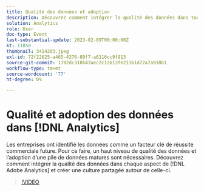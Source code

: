 ```yaml
---
title: Qualité des données et adoption
description: Découvrez comment intégrer la qualité des données dans tous les aspects d’Adobe Analytics et créer une culture partagée autour de celui-ci.
solution: Analytics
role: User
doc-type: Event
last-substantial-update: 2023-02-09T00:00:00Z
kt: 11850
thumbnail: 3414203.jpeg
exl-id: 72f22625-a465-4376-80f7-a6116cc9f913
source-git-commit: 1792dc318643aec2c12613f621361d72a7a918b1
workflow-type: tm+mt
source-wordcount: '77'
ht-degree: 0%

---
```


# Qualité et adoption des données dans [!DNL Analytics]

Les entreprises ont identifié les données comme un facteur clé de réussite commerciale future. Pour ce faire, un haut niveau de qualité des données et l’adoption d’une pile de données matures sont nécessaires. Découvrez comment intégrer la qualité des données dans chaque aspect de [!DNL Adobe Analytics] et créer une culture partagée autour de celle-ci.

>[!VIDEO](https://video.tv.adobe.com/v/3414203/?quality=12&learn=on)
